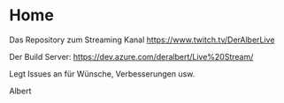 # Home

Das Repository zum Streaming Kanal https://www.twitch.tv/DerAlberLive

Der Build Server: https://dev.azure.com/deralbert/Live%20Stream/

Legt Issues an für Wünsche, Verbesserungen usw.

Albert
